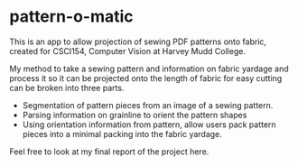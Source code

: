 # pattern-o-matic
This is an app to allow projection of sewing PDF patterns onto fabric, created for CSCI154, Computer Vision at Harvey Mudd College.

My method to take a sewing pattern and information on fabric yardage and process it so it can be projected onto the length of fabric for easy cutting can be broken into three parts.
  * Segmentation of pattern pieces from an image of a sewing pattern.
  * Parsing information on grainline to orient the pattern shapes
  * Using orientation information from pattern, allow users pack pattern pieces into a minimal packing into the fabric yardage.
  
Feel free to look at my final report of the project here.
